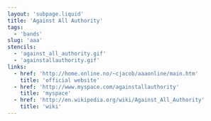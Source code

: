 ```yaml
---
layout: 'subpage.liquid'
title: 'Against All Authority'
tags:
  - 'bands'
slug: 'aaa'
stencils:
  - 'against_all_authority.gif'
  - 'againstallauthority.gif'
links:
  - href: 'http://home.online.no/~cjacob/aaaonline/main.htm'
    title: 'official website'
  - href: 'http://www.myspace.com/againstallauthority'
    title: 'myspace'
  - href: 'http://en.wikipedia.org/wiki/Against_All_Authority'
    title: 'wiki'
---
```

